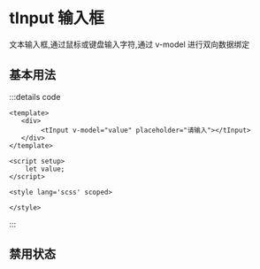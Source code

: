 # tInput 输入框
文本输入框,通过鼠标或键盘输入字符,通过 v-model 进行双向数据绑定

## 基本用法
<tInput placeholder="请输入"></tInput>

:::details code
```vue
<template>
   <div>
        <tInput v-model="value" placeholder="请输入"></tInput>
   </div>
</template>

<script setup>
    let value;
</script>

<style lang='scss' scoped>

</style>
```
:::

## 禁用状态
<tInput placeholder="请输入" v-model="val" disabled></tInput>